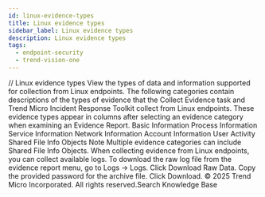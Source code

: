 ```yaml
---
id: linux-evidence-types
title: Linux evidence types
sidebar_label: Linux evidence types
description: Linux evidence types
tags:
  - endpoint-security
  - trend-vision-one
---
```


/*<![CDATA[*/ $('#title').html($('meta[name=map-description]').attr('content')); /*]]>*/ Linux evidence types View the types of data and information supported for collection from Linux endpoints. The following categories contain descriptions of the types of evidence that the Collect Evidence task and Trend Micro Incident Response Toolkit collect from Linux endpoints. These evidence types appear in columns after selecting an evidence category when examining an Evidence Report. Basic Information Process Information Service Information Network Information Account Information User Activity Shared File Info Objects Note Multiple evidence categories can include Shared File Info Objects. When collecting evidence from Linux endpoints, you can collect available logs. To download the raw log file from the evidence report menu, go to Logs → Logs. Click Download Raw Data. Copy the provided password for the archive file. Click Download. © 2025 Trend Micro Incorporated. All rights reserved.Search Knowledge Base